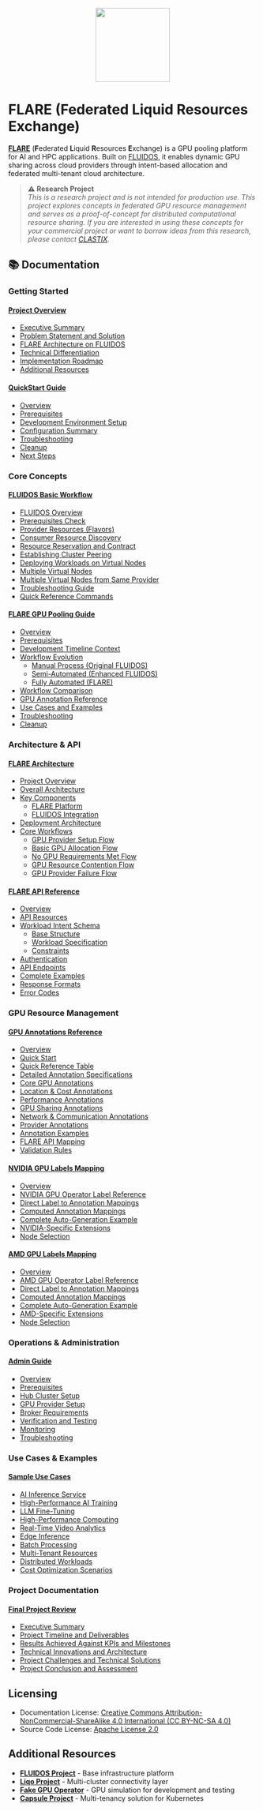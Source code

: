 <!-- markdownlint-disable first-line-h1 -->
<p align="center">
<a href="https://fluidos.eu/"><img src="https://github.com/fluidos-project/quick-start-guide/raw/1169710781fc338c977944dafcdd0e0240ae5821/.assets/img/fluidoslogo.png" width="150"/></a>
</p>

# FLARE (Federated Liquid Resources Exchange)

[**FLARE**](https://github.com/clastix/flare) (**F**ederated **L**iquid **R**esources **E**xchange) is a GPU pooling platform for AI and HPC applications. Built on [FLUIDOS](https://fluidos.eu/), it enables dynamic GPU sharing across cloud providers through intent-based allocation and federated multi-tenant cloud architecture.

> **⚠️ Research Project**  
> _This is a research project and is not intended for production use. This project explores concepts in federated GPU resource management and serves as a proof-of-concept for distributed computational resource sharing. If you are interested in using these concepts for your commercial project or want to borrow ideas from this research, please contact [CLASTIX](https://clastix.io)._


## 📚 Documentation

### Getting Started

#### [Project Overview](docs/FLARE_Project_Overview.md)
- [Executive Summary](docs/FLARE_Project_Overview.md#executive-summary)
- [Problem Statement and Solution](docs/FLARE_Project_Overview.md#problem-statement-and-proposed-solution)
- [FLARE Architecture on FLUIDOS](docs/FLARE_Project_Overview.md#flare-architecture-on-fluidos)
- [Technical Differentiation](docs/FLARE_Project_Overview.md#technical-differentiation)
- [Implementation Roadmap](docs/FLARE_Project_Overview.md#implementation-roadmap)
- [Additional Resources](docs/FLARE_Project_Overview.md#additional-resources)

#### [QuickStart Guide](docs/FLARE_QuickStart_Guide.md)
- [Overview](docs/FLARE_QuickStart_Guide.md#overview)
- [Prerequisites](docs/FLARE_QuickStart_Guide.md#prerequisites)
- [Development Environment Setup](docs/FLARE_QuickStart_Guide.md#development-environment-setup)
- [Configuration Summary](docs/FLARE_QuickStart_Guide.md#configuration-summary)
- [Troubleshooting](docs/FLARE_QuickStart_Guide.md#troubleshooting)
- [Cleanup](docs/FLARE_QuickStart_Guide.md#cleanup)
- [Next Steps](docs/FLARE_QuickStart_Guide.md#next-steps)

### Core Concepts

#### [FLUIDOS Basic Workflow](docs/FLUIDOS_Basic_Workflow.md)
- [FLUIDOS Overview](docs/FLUIDOS_Basic_Workflow.md#fluidos-overview)
- [Prerequisites Check](docs/FLUIDOS_Basic_Workflow.md#prerequisites-check)
- [Provider Resources (Flavors)](docs/FLUIDOS_Basic_Workflow.md#part-1-provider-resources-flavors)
- [Consumer Resource Discovery](docs/FLUIDOS_Basic_Workflow.md#part-2-consumer-resource-discovery)
- [Resource Reservation and Contract](docs/FLUIDOS_Basic_Workflow.md#part-3-resource-reservation-and-contract)
- [Establishing Cluster Peering](docs/FLUIDOS_Basic_Workflow.md#part-4-establishing-cluster-peering)
- [Deploying Workloads on Virtual Nodes](docs/FLUIDOS_Basic_Workflow.md#part-5-deploying-workloads-on-virtual-nodes)
- [Multiple Virtual Nodes](docs/FLUIDOS_Basic_Workflow.md#part-6-virtual-node-from-different-provider)
- [Multiple Virtual Nodes from Same Provider](docs/FLUIDOS_Basic_Workflow.md#part-7-multiple-virtual-nodes-from-same-provider)
- [Troubleshooting Guide](docs/FLUIDOS_Basic_Workflow.md#part-8-troubleshooting-guide)
- [Quick Reference Commands](docs/FLUIDOS_Basic_Workflow.md#part-9-quick-reference-commands)

#### [FLARE GPU Pooling Guide](docs/FLARE_GPU_Pooling_Guide.md)
- [Overview](docs/FLARE_GPU_Pooling_Guide.md#overview)
- [Prerequisites](docs/FLARE_GPU_Pooling_Guide.md#prerequisites)
- [Development Timeline Context](docs/FLARE_GPU_Pooling_Guide.md#development-timeline-context)
- [Workflow Evolution](docs/FLARE_GPU_Pooling_Guide.md#workflow-evolution)
  - [Manual Process (Original FLUIDOS)](docs/FLARE_GPU_Pooling_Guide.md#workflow-1-manual-process-original-fluidos)
  - [Semi-Automated (Enhanced FLUIDOS)](docs/FLARE_GPU_Pooling_Guide.md#workflow-2-semi-automated-enhanced-fluidos)
  - [Fully Automated (FLARE)](docs/FLARE_GPU_Pooling_Guide.md#workflow-3-fully-automated-flare)
- [Workflow Comparison](docs/FLARE_GPU_Pooling_Guide.md#workflow-comparison)
- [GPU Annotation Reference](docs/FLARE_GPU_Pooling_Guide.md#gpu-annotation-reference)
- [Use Cases and Examples](docs/FLARE_GPU_Pooling_Guide.md#use-cases-and-examples)
- [Troubleshooting](docs/FLARE_GPU_Pooling_Guide.md#troubleshooting)
- [Cleanup](docs/FLARE_GPU_Pooling_Guide.md#cleanup)

### Architecture & API

#### [FLARE Architecture](docs/FLARE_Architecture.md)
- [Project Overview](docs/FLARE_Architecture.md#project-overview)
- [Overall Architecture](docs/FLARE_Architecture.md#overall-architecture)
- [Key Components](docs/FLARE_Architecture.md#key-components)
  - [FLARE Platform](docs/FLARE_Architecture.md#flare-platform)
  - [FLUIDOS Integration](docs/FLARE_Architecture.md#fluidos-integration)
- [Deployment Architecture](docs/FLARE_Architecture.md#deployment-architecture)
- [Core Workflows](docs/FLARE_Architecture.md#core-workflows)
  - [GPU Provider Setup Flow](docs/FLARE_Architecture.md#1-gpu-provider-setup-flow)
  - [Basic GPU Allocation Flow](docs/FLARE_Architecture.md#2-basic-gpu-allocation-flow)
  - [No GPU Requirements Met Flow](docs/FLARE_Architecture.md#3-no-gpu-requirements-met-flow)
  - [GPU Resource Contention Flow](docs/FLARE_Architecture.md#4-gpu-resource-contention-flow)
  - [GPU Provider Failure Flow](docs/FLARE_Architecture.md#5-gpu-provider-failure-flow)

#### [FLARE API Reference](docs/FLARE_API_Reference.md)
- [Overview](docs/FLARE_API_Reference.md#overview)
- [API Resources](docs/FLARE_API_Reference.md#api-resources)
- [Workload Intent Schema](docs/FLARE_API_Reference.md#workload-intent-schema)
  - [Base Structure](docs/FLARE_API_Reference.md#base-structure)
  - [Workload Specification](docs/FLARE_API_Reference.md#workload-specification)
  - [Constraints](docs/FLARE_API_Reference.md#constraints)
- [Authentication](docs/FLARE_API_Reference.md#authentication)
- [API Endpoints](docs/FLARE_API_Reference.md#api-endpoints)
- [Complete Examples](docs/FLARE_API_Reference.md#complete-examples)
- [Response Formats](docs/FLARE_API_Reference.md#response-formats)
- [Error Codes](docs/FLARE_API_Reference.md#error-codes)

### GPU Resource Management

#### [GPU Annotations Reference](docs/FLARE_GPU_Annotations_Reference.md)
- [Overview](docs/FLARE_GPU_Annotations_Reference.md#overview)
- [Quick Start](docs/FLARE_GPU_Annotations_Reference.md#quick-start)
- [Quick Reference Table](docs/FLARE_GPU_Annotations_Reference.md#quick-reference-table)
- [Detailed Annotation Specifications](docs/FLARE_GPU_Annotations_Reference.md#detailed-annotation-specifications)
- [Core GPU Annotations](docs/FLARE_GPU_Annotations_Reference.md#core-gpu-annotations-required)
- [Location & Cost Annotations](docs/FLARE_GPU_Annotations_Reference.md#location-annotations-required---manual)
- [Performance Annotations](docs/FLARE_GPU_Annotations_Reference.md#performance-annotations-manual---optional)
- [GPU Sharing Annotations](docs/FLARE_GPU_Annotations_Reference.md#gpu-sharing-annotations-manual---optional)
- [Network & Communication Annotations](docs/FLARE_GPU_Annotations_Reference.md#network-performance-annotations-optional)
- [Provider Annotations](docs/FLARE_GPU_Annotations_Reference.md#provider-annotations-optional)
- [Annotation Examples](docs/FLARE_GPU_Annotations_Reference.md#annotation-examples)
- [FLARE API Mapping](docs/FLARE_GPU_Annotations_Reference.md#flare-api-mapping)
- [Validation Rules](docs/FLARE_GPU_Annotations_Reference.md#validation-rules)

#### [NVIDIA GPU Labels Mapping](docs/NVIDIA_GPU_Labels_Mapping.md)
- [Overview](docs/NVIDIA_GPU_Labels_Mapping.md#overview)
- [NVIDIA GPU Operator Label Reference](docs/NVIDIA_GPU_Labels_Mapping.md#nvidia-gpu-operator-label-reference)
- [Direct Label to Annotation Mappings](docs/NVIDIA_GPU_Labels_Mapping.md#direct-label-to-annotation-mappings)
- [Computed Annotation Mappings](docs/NVIDIA_GPU_Labels_Mapping.md#computed-annotation-mappings)
- [Complete Auto-Generation Example](docs/NVIDIA_GPU_Labels_Mapping.md#complete-auto-generation-example)
- [NVIDIA-Specific Extensions](docs/NVIDIA_GPU_Labels_Mapping.md#nvidia-specific-extensions)
- [Node Selection](docs/NVIDIA_GPU_Labels_Mapping.md#node-selection)

#### [AMD GPU Labels Mapping](docs/AMD_GPU_Labels_Mapping.md)
- [Overview](docs/AMD_GPU_Labels_Mapping.md#overview)
- [AMD GPU Operator Label Reference](docs/AMD_GPU_Labels_Mapping.md#amd-gpu-operator-label-reference)
- [Direct Label to Annotation Mappings](docs/AMD_GPU_Labels_Mapping.md#direct-label-to-annotation-mappings)
- [Computed Annotation Mappings](docs/AMD_GPU_Labels_Mapping.md#computed-annotation-mappings)
- [Complete Auto-Generation Example](docs/AMD_GPU_Labels_Mapping.md#complete-auto-generation-example)
- [AMD-Specific Extensions](docs/AMD_GPU_Labels_Mapping.md#amd-specific-extensions)
- [Node Selection](docs/AMD_GPU_Labels_Mapping.md#node-selection)

### Operations & Administration

#### [Admin Guide](docs/FLARE_Admin_Guide.md)
- [Overview](docs/FLARE_Admin_Guide.md#overview)
- [Prerequisites](docs/FLARE_Admin_Guide.md#prerequisites)
- [Hub Cluster Setup](docs/FLARE_Admin_Guide.md#hub-cluster-setup-flare-consumer)
- [GPU Provider Setup](docs/FLARE_Admin_Guide.md#gpu-provider-setup)
- [Broker Requirements](docs/FLARE_Admin_Guide.md#broker-requirements)
- [Verification and Testing](docs/FLARE_Admin_Guide.md#verification)
- [Monitoring](docs/FLARE_Admin_Guide.md#monitoring)
- [Troubleshooting](docs/FLARE_Admin_Guide.md#troubleshooting)

### Use Cases & Examples

#### [Sample Use Cases](docs/FLARE_Sample_Use_Cases.md)
- [AI Inference Service](docs/FLARE_Sample_Use_Cases.md#1-ai-inference-service)
- [High-Performance AI Training](docs/FLARE_Sample_Use_Cases.md#2-high-performance-ai-training)
- [LLM Fine-Tuning](docs/FLARE_Sample_Use_Cases.md#3-llm-fine-tuning)
- [High-Performance Computing](docs/FLARE_Sample_Use_Cases.md#4-high-performance-computing)
- [Real-Time Video Analytics](docs/FLARE_Sample_Use_Cases.md#5-real-time-video-analytics)
- [Edge Inference](docs/FLARE_Sample_Use_Cases.md#6-edge-inference)
- [Batch Processing](docs/FLARE_Sample_Use_Cases.md#7-batch-processing)
- [Multi-Tenant Resources](docs/FLARE_Sample_Use_Cases.md#8-multi-tenant-resources)
- [Distributed Workloads](docs/FLARE_Sample_Use_Cases.md#9-distributed-workloads)
- [Cost Optimization Scenarios](docs/FLARE_Sample_Use_Cases.md#10-cost-optimization-scenarios)

### Project Documentation

#### [Final Project Review](docs/FLARE_Final_Project_Review.md)
- [Executive Summary](docs/FLARE_Final_Project_Review.md#executive-summary)
- [Project Timeline and Deliverables](docs/FLARE_Final_Project_Review.md#project-timeline-and-deliverables)
- [Results Achieved Against KPIs and Milestones](docs/FLARE_Final_Project_Review.md#results-achieved-against-kpis-and-milestones)
- [Technical Innovations and Architecture](docs/FLARE_Final_Project_Review.md#technical-innovations-and-architecture)
- [Project Challenges and Technical Solutions](docs/FLARE_Final_Project_Review.md#project-challenges-and-technical-solutions)
- [Project Conclusion and Assessment](docs/FLARE_Final_Project_Review.md#project-conclusion-and-assessment)


## Licensing

- Documentation License: [Creative Commons Attribution-NonCommercial-ShareAlike 4.0 International (CC BY-NC-SA 4.0)](https://creativecommons.org/licenses/by-nc-sa/4.0/)
- Source Code License: [Apache License 2.0](https://www.apache.org/licenses/LICENSE-2.0)

## Additional Resources

- **[FLUIDOS Project](https://github.com/fluidos-project)** - Base infrastructure platform
- **[Liqo Project](https://liqo.io)** - Multi-cluster connectivity layer
- **[Fake GPU Operator](https://github.com/run-ai/fake-gpu-operator)** - GPU simulation for development and testing
- **[Capsule Project](https://projectcapsule.dev)** - Multi-tenancy solution for Kubernetes